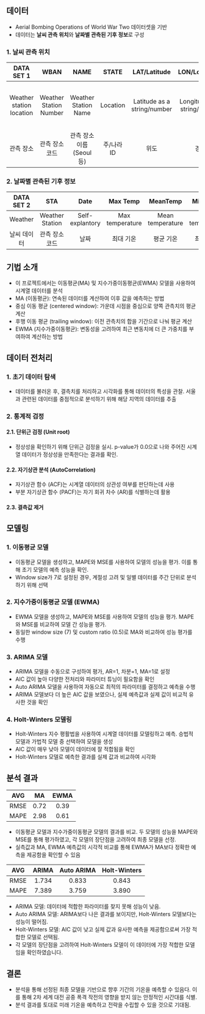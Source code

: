 
## 데이터
- Aerial Bombing Operations of World War Two 데이터셋을 기반
- 데이터는 **날씨 관측 위치**와 **날짜별 관측된 기후 정보**로 구성

### **1. 날씨 관측 위치**
|DATA SET 1|WBAN|NAME|STATE|LAT/Latitude|LON/Longitude|ELEV|
|:-----:|:-----:|:-----:|:----:|:----:|:----:|:----:|
|Weather station location|Weather Station Number|Weather Station Name|Location|Latitude as a string/number|Longitude as a string/number|Note that an elevation of 9999 means unknown|
|관측 장소|관측 장소 코드|관측 장소 이름 (Seoul 등)|주/나라 ID|위도|경도|고도|

### **2. 날짜별 관측된 기후 정보**
|DATA SET 2|STA|Date|Max Temp|MeanTemp|Min Temp|
|:-----:|:-----:|:-----:|:----:|:----:|:----:|
|Weather|Weather Station| Self-explantory|Max temperature|Mean temperature|Min temperature |
|날씨 데이터|관측 장소 코드|날짜|최대 기온|평균 기온|최소 기온|

## 기법 소개
- 이 프로젝트에서는 이동평균(MA) 및 지수가중이동평균(EWMA) 모델을 사용하여 시계열 데이터를 분석
-   MA (이동평균): 연속된 데이터를 계산하여 이후 값을 예측하는 방법
  - 중심 이동 평균 (centered window): 가운데 시점을 중심으로 양쪽 관측치의 평균 계산
  - 후행 이동 평균 (trailing window): 이전 관측치의 합을 기간으로 나눠 평균 계산
-   EWMA (지수가중이동평균): 변동성을 고려하여 최근 변동치에 더 큰 가중치를 부여하여 계산하는 방법

## 데이터 전처리
### **1. 초기 데이터 탐색**
- 데이터를 불러온 후, 결측치를 처리하고 시각화를 통해 데이터의 특성을 관찰. 서울과 관련된 데이터를 중점적으로 분석하기 위해 해당 지역의 데이터를 추출

### **2. 통계적 검정**  

#### **2.1. 단위근 검정 (Unit root)** 
- 정상성을 확인하기 위해 단위근 검정을 실시. p-value가 0.0으로 나와 주어진 시계열 데이터가 정상성을 만족한다는 결과를 확인.

#### **2.2. 자기상관 분석 (AutoCorrelation)**  
- 자기상관 함수 (ACF)는 시계열 데이터의 상관성 여부를 판단하는데 사용  
- 부분 자기상관 함수 (PACF)는 자기 회귀 차수 (AR)를 식별하는데 활용

#### **2.3. 결측값 제거**  
  
## **모델링**  
### **1. 이동평균 모델**
- 이동평균 모델을 생성하고, MAPE와 MSE를 사용하여 모델의 성능을 평가. 이를 통해 초기 모델의 예측 성능을 확인.
- Window size가 7로 설정된 경우, 계절성 고려 및 일별 데이터를 주간 단위로 분석하기 위해 선택
  
### **2. 지수가중이동평균 모델 (EWMA)**
- EWMA 모델을 생성하고, MAPE와 MSE를 사용하여 모델의 성능을 평가. MAPE와 MSE를 비교하여 모델 간 성능을 평가.
- 동일한 window size (7) 및 custom ratio (0.5)로 MA와 비교하여 성능 평가를 수행
  
### **3. ARIMA 모델**
- ARIMA 모델을 수동으로 구성하여 평가, AR=1, 차분=1, MA=1로 설정
- AIC 값이 높아 다양한 전처리와 파라미터 튜닝이 필요함을 확인
- Auto ARIMA 모델을 사용하여 자동으로 최적의 파라미터를 결정하고 예측을 수행
- ARIMA 모델보다 더 높은 AIC 값을 보였으나, 실제 예측값과 실제 값이 비교적 유사한 것을 확인

### **4. Holt-Winters 모델링**
- Holt-Winters 지수 평활법을 사용하여 시계열 데이터를 모델링하고 예측. 승법적 모델과 가법적 모델 중 선택하여 모델을 생성
- AIC 값이 매우 낮아 모델이 데이터에 잘 적합됨을 확인
- Holt-Winters 모델로 예측한 결과를 실제 값과 비교하여 시각화

## 분석 결과

|AVG|MA|EWMA|
|:-----:|:-----:|:-----:|
|RMSE|0.72|0.39|
|MAPE|2.98|0.61|

- 이동평균 모델과 지수가중이동평균 모델의 결과를 비교. 두 모델의 성능을 MAPE와 MSE를 통해 평가하였고, 각 모델의 장단점을 고려하여 최종 모델을 선정.
- 실측값과 MA, EWMA 예측값의 시각적 비교를 통해 EWMA가 MA보다 정확한 예측을 제공함을 확인할 수 있음

|AVG|ARIMA|Auto ARIMA|Holt-Winters|
|:-----:|:-----:|:-----:|:----:|
|RMSE|1.734|0.833|0.843|
|MAPE|7.389|3.759|3.890|

- ARIMA 모델: 데이터에 적합한 파라미터를 찾지 못해 성능이 낮음.
- Auto ARIMA 모델: ARIMA보다 나은 결과를 보이지만, Holt-Winters 모델보다는 성능이 떨어짐.
- Holt-Winters 모델: AIC 값이 낮고 실제 값과 유사한 예측을 제공함으로써 가장 적합한 모델로 선택됨.
- 각 모델의 장단점을 고려하여 Holt-Winters 모델이 이 데이터에 가장 적합한 모델임을 확인하였습니다.

## **결론**
- 분석을 통해 선정된 최종 모델을 기반으로 향후 기간의 기온을 예측할 수 있음다. 이를 통해 2차 세계 대전 공중 폭격 작전의 영향을 받지 않는 안정적인 시간대를 식별.
- 분석 결과를 토대로 미래 기온을 예측하고 전략을 수립할 수 있을 것으로 기대됨.

